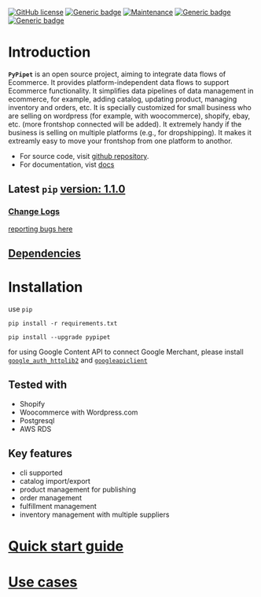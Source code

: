 

[![GitHub license](https://img.shields.io/github/license/Naereen/StrapDown.js.svg)](https://github.com/Naereen/StrapDown.js/blob/master/LICENSE)
[![Generic badge](https://img.shields.io/badge/Status-stable-blue.svg)](https://shields.io/)
[![Maintenance](https://img.shields.io/badge/Maintained%3F-yes-green.svg)](https://GitHub.com/Naereen/StrapDown.js/graphs/commit-activity)
[![Generic badge](https://img.shields.io/badge/Pypi-1.0.0-blue.svg)](https://shields.io/)
[![Generic badge](https://img.shields.io/badge/Python-3.8-blue.svg)](https://shields.io/)


# Introduction

**`PyPipet`** is an open source project, aiming to integrate data flows of Ecommerce. It provides platform-independent data flows to support Ecommerce functionality. It simplifies data pipelines of data management in ecommerce, for example, adding catalog, updating product, managing inventory and orders, etc. It is specially customized for small business who are selling on wordpress (for example, with woocommerce), shopify, ebay, etc. (more frontshop connected will be added). It extremely handy if the business is selling on multiple platforms (e.g., for dropshipping). It makes it extreamly easy to move your frontshop from one platform to anothor.

* For source code,  visit  [github repository](https://github.com/pypipet/pypipet).
* For documentation, vist [docs](https://pypipet.com)

## Latest `pip` [version: 1.1.0](https://pypi.org/project/pypipet/)

### [Change Logs](https://pypi.org/project/changelogs)

[reporting bugs here](https://github.com/pypipet/pypipet/issues)

## [Dependencies](https://pypipet.com/dependencies)

# Installation

use `pip`

    pip install -r requirements.txt

    pip install --upgrade pypipet  


for using Google Content API to connect Google Merchant, please install
[`google_auth_httplib2`](https://pypi.org/project/google-auth-httplib2/)
and [`googleapiclient`](https://github.com/googleapis/google-api-python-client)

## Tested with

- Shopify
- Woocommerce with Wordpress.com
- Postgresql
- AWS RDS


## Key features

- cli supported
- catalog import/export
- product management for publishing
- order management
- fulfillment management
- inventory management with multiple suppliers

# [Quick start guide](https://pypipet.com/quick_start/create_project/)


# [Use cases](https://pypipet.com/usecases/usecases)






